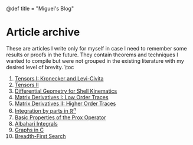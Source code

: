 @def title = "Miguel's Blog"
# Article archive
These are articles I write only for myself in case I need to remember
some results or proofs in the future. They contain theorems and techniques 
I wanted to compile but were not grouped in the existing literature
with my desired level of brevity.
\toc
1. [Tensors I: Kronecker and Levi-Civita](/tensor1/)
2. [Tensors II](/tensor2/)
3. [Differential Geometry for Shell Kinematics](/dgshell/)
4. [Matrix Derivatives I: Low Order Traces](/matder1/)
5. [Matrix Derivatives II: Higher Order Traces](/matder2/)
6. [Integration by parts in $\mathbb R^n$](/byparts/)
7. [Basic Properties of the Prox Operator](/prox1/)
8. [Albahari Integrals](/albahari1/)
9. [Graphs in C](/cgraph/)
10. [Breadth-First Search](/cbfs/)